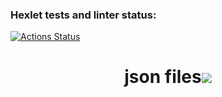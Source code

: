 ### Hexlet tests and linter status:
[![Actions Status](https://github.com/EugeneAnisimov97/python-project-50/actions/workflows/hexlet-check.yml/badge.svg)](https://github.com/EugeneAnisimov97/python-project-50/actions)

<h1 align="center">json files<a href="https://asciinema.org/a/bE1Zmob3XZwA2MRss7h2wYftE" target="_blank"><img src="https://asciinema.org/a/bE1Zmob3XZwA2MRss7h2wYftE.svg" /></a></h1>